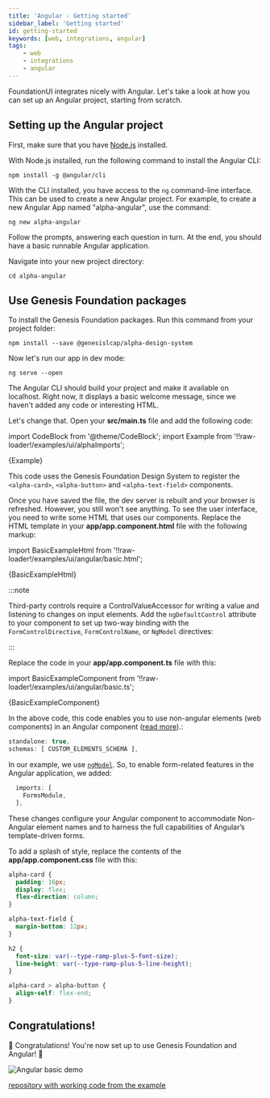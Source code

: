 ```yaml
---
title: 'Angular - Getting started'
sidebar_label: 'Getting started'
id: getting-started
keywords: [web, integrations, angular]
tags:
    - web
    - integrations
    - angular
---
```


FoundationUI integrates nicely with Angular. Let's take a look at how you can set up an Angular project, starting from scratch.

## Setting up the Angular project

First, make sure that you have [Node.js](https://nodejs.org/) installed. 

With Node.js installed, run the following command to install the Angular CLI:

```shell
npm install -g @angular/cli
```

With the CLI installed, you have access to the `ng` command-line interface. This can be used to create a new Angular project. For example, to create a new Angular App named "alpha-angular", use the command:

```shell
ng new alpha-angular
```

Follow the prompts, answering each question in turn. At the end, you should have a basic runnable Angular application.

Navigate into your new project directory:

```shell
cd alpha-angular
```

## Use Genesis Foundation packages

To install the Genesis Foundation packages. Run this command from your project folder:

```shell
npm install --save @genesislcap/alpha-design-system
```

Now let's run our app in dev mode:
```shell
ng serve --open
```

The Angular CLI should build your project and make it available on localhost. Right now, it displays a basic welcome message, since we haven't added any code or interesting HTML.

Let's change that. Open your **src/main.ts** file and add the following code:

import CodeBlock from '@theme/CodeBlock';
import Example from '!!raw-loader!/examples/ui/alphaImports';

<CodeBlock className="language-ts">{Example}</CodeBlock>

This code uses the Genesis Foundation Design System to register the `<alpha-card>`, `<alpha-button>` and `<alpha-text-field>` components.

Once you have saved the file, the dev server is rebuilt and your browser is refreshed. However, you still won't see anything. To see the user interface, you need to write some HTML that uses our components. Replace the HTML template in your **app/app.component.html** file with the following markup:

import BasicExampleHtml from '!!raw-loader!/examples/ui/angular/basic.html';

<CodeBlock className="language-html">{BasicExampleHtml}</CodeBlock>

:::note

Third-party controls require a ControlValueAccessor for writing a value and listening to changes on input elements. Add the `ngDefaultControl` attribute to your component to set up two-way binding with the `FormControlDirective`, `FormControlName`, or `NgModel` directives:

:::

Replace the code in your **app/app.component.ts** file with this:

import BasicExampleComponent from '!!raw-loader!/examples/ui/angular/basic.ts';

<CodeBlock className="language-ts">{BasicExampleComponent}</CodeBlock>

In the above code, this code enables you to use non-angular elements (web components) in an Angular component ([read more](https://angular.io/api/core/CUSTOM_ELEMENTS_SCHEMA)).:

```ts
standalone: true,
schemas: [ CUSTOM_ELEMENTS_SCHEMA ],
```

In our example, we use [`ngModel`](https://angular.io/api/forms/NgModel#description). So, to enable form-related features in the Angular application, we added:
```ts
  imports: [
    FormsModule,
  ],
```
These changes configure your Angular component to accommodate Non-Angular element names and to harness the full capabilities of Angular’s template-driven forms.

To add a splash of style, replace the contents of the **app/app.component.css** file with this:

```css
alpha-card {
  padding: 16px;
  display: flex;
  flex-direction: column;
}

alpha-text-field {
  margin-bottom: 12px;
}

h2 {
  font-size: var(--type-ramp-plus-5-font-size);
  line-height: var(--type-ramp-plus-5-line-height);
}

alpha-card > alpha-button {
  align-self: flex-end;
}
```
## Congratulations!

🎉 Congratulations! You're now set up to use Genesis Foundation and Angular! 🎉

![Angular basic demo](/integrations/angular/angular-basic-demo.gif)

[repository with working code from the example](https://github.com/genesiscommunitysuccess/integration-examples/tree/main/angular/alpha-angular)

